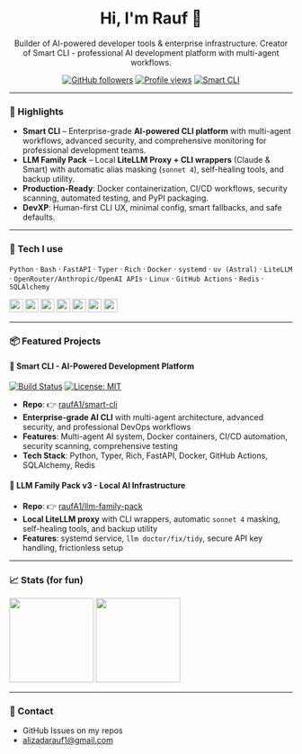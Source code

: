 
<h1 align="center">Hi, I'm Rauf 👋</h1>
<p align="center">
  Builder of AI-powered developer tools & enterprise infrastructure. Creator of Smart CLI - professional AI development platform with multi-agent workflows.
</p>

<p align="center">
  <a href="https://github.com/raufA1?tab=followers"><img alt="GitHub followers" src="https://img.shields.io/github/followers/raufA1?style=flat&label=Followers"></a>
  <a href="https://github.com/raufA1"><img alt="Profile views" src="https://komarev.com/ghpvc/?username=raufA1&style=flat&color=blue"></a>
  <a href="https://github.com/raufA1/smart-cli"><img alt="Smart CLI" src="https://img.shields.io/badge/Project-Smart%20CLI-0066CC?logo=github"></a>
</p>

---

### 🚀 Highlights
- **Smart CLI** – Enterprise-grade **AI-powered CLI platform** with multi-agent workflows, advanced security, and comprehensive monitoring for professional development teams.
- **LLM Family Pack** – Local **LiteLLM Proxy + CLI wrappers** (Claude & Smart) with automatic alias masking (`sonnet 4`), self-healing tools, and backup utility.
- **Production-Ready**: Docker containerization, CI/CD workflows, security scanning, automated testing, and PyPI packaging.
- **DevXP**: Human-first CLI UX, minimal config, smart fallbacks, and safe defaults.

---

### 🧰 Tech I use
`Python` · `Bash` · `FastAPI` · `Typer` · `Rich` · `Docker` · `systemd` · `uv (Astral)` · `LiteLLM` · `OpenRouter/Anthropic/OpenAI APIs` · `Linux` · `GitHub Actions` · `Redis` · `SQLAlchemy`

<p>
  <img height="24" src="https://img.shields.io/badge/Python-3776AB?logo=python&logoColor=white">
  <img height="24" src="https://img.shields.io/badge/Bash-121011?logo=gnu-bash&logoColor=white">
  <img height="24" src="https://img.shields.io/badge/FastAPI-009688?logo=fastapi&logoColor=white">
  <img height="24" src="https://img.shields.io/badge/Docker-2496ED?logo=docker&logoColor=white">
  <img height="24" src="https://img.shields.io/badge/Redis-DC382D?logo=redis&logoColor=white">
  <img height="24" src="https://img.shields.io/badge/Linux-000?logo=linux&logoColor=white">
  <img height="24" src="https://img.shields.io/badge/LiteLLM-111?logo=github&logoColor=white">
</p>

---

### 📦 Featured Projects

#### 🚀 Smart CLI - AI-Powered Development Platform
[![Build Status](https://github.com/raufA1/smart-cli/workflows/CI/badge.svg)](https://github.com/raufA1/smart-cli/actions)
[![License: MIT](https://img.shields.io/badge/License-MIT-yellow.svg)](https://opensource.org/licenses/MIT)

- **Repo**: 👉 <a href="https://github.com/raufA1/smart-cli">raufA1/smart-cli</a>
- **Enterprise-grade AI CLI** with multi-agent architecture, advanced security, and professional DevOps workflows
- **Features**: Multi-agent AI system, Docker containers, CI/CD automation, security scanning, comprehensive testing
- **Tech Stack**: Python, Typer, Rich, FastAPI, Docker, GitHub Actions, SQLAlchemy, Redis

#### 🔧 LLM Family Pack v3 - Local AI Infrastructure
- **Repo**: 👉 <a href="https://github.com/raufA1/llm-family-pack">raufA1/llm-family-pack</a>  
- **Local LiteLLM proxy** with CLI wrappers, automatic `sonnet 4` masking, self-healing tools, and backup utility
- **Features**: systemd service, `llm doctor/fix/tidy`, secure API key handling, frictionless setup


---

### 📈 Stats (for fun)
<p>
  <img height="150" src="https://github-readme-stats.vercel.app/api?username=raufA1&show_icons=true&hide_title=true&count_private=true&theme=default">
  <img height="150" src="https://github-readme-stats.vercel.app/api/top-langs/?username=raufA1&layout=compact&theme=default&hide_title=true">
</p>

---

### 💬 Contact
- GitHub Issues on my repos
- alizadarauf1@gmail.com

